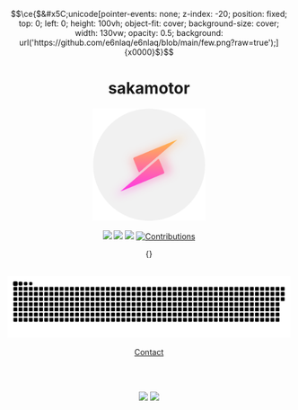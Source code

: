 
<!-- そこの君!READMEはご自由にどうぞ! -->

<!-- nakasyou/nakasyou より引用 -->
```math
\ce{$&#x5C;unicode[pointer-events: none; z-index: -20; position: fixed; top: 0; left: 0; height: 100vh; object-fit: cover; background-size: cover; width: 130vw; opacity: 0.5; background: url('https://github.com/e6nlaq/e6nlaq/blob/main/few.png?raw=true');]{x0000}$}
```

<h1 align=center>sakamotor</h1>

<p align=center><img src="./グラデicon〇.png" width="200px"></p>

<p align=center><img src="https://komarev.com/ghpvc/?username=e6nlaq">
<a href="https://atcoder.jp/users/x__0" target="_blank" title="x__0"><img src="https://img.shields.io/endpoint?url=https%3A%2F%2Fatcoder-badges.now.sh%2Fapi%2Fatcoder%2Fjson%2Fx__0" /></a>
<a href="https://codeforces.com/profile/e6nlaq" target="_blank" title="e6nlaq"><img src="https://img.shields.io/endpoint?url=https%3A%2F%2Fatcoder-badges.now.sh%2Fapi%2Fcodeforces%2Fjson%2Fe6nlaq" /></a>
<a href="https://qiita.com/e6nlaq"><img src="https://badgen.org/img/qiita/e6nlaq/contributions?style=flat" alt="Contributions" /></a>
</p>

<p align=center>{}</p>

<br>

<div align=center>
<img src="https://raw.githubusercontent.com/e6nlaq/e6nlaq/img/github-contribution-grid-snake-dark.svg"></img></div>

<p align=center><a href="https://github.com/e6nlaq/e6nlaq.github.io/issues/1">Contact</a>
</p>

<br>

<br>

<p align="center">
<img src="https://github-readme-stats.vercel.app/api?username=e6nlaq&show_icons=true&theme=tokyonight">
<img src="https://github-readme-stats.vercel.app/api/top-langs/?username=e6nlaq&layout=compact&show_icons=true&theme=tokyonight" height=195px>
</p>

</div>
